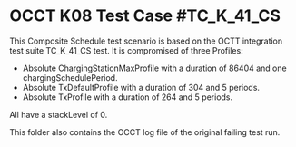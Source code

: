 # OCCT K08 Test Case #TC_K_41_CS

This Composite Schedule test scenario is based on the OCTT integration test
suite TC_K_41_CS test. It is compromised of three Profiles:

- Absolute ChargingStationMaxProfile with a duration of 86404 and one
  chargingSchedulePeriod.
- Absolute TxDefaultProfile with a duration of 304 and 5 periods.
- Absolute TxProfile with a duration of 264  and 5 periods.

All have a stackLevel of 0.

This folder also contains the OCCT log file of the original failing test run.
